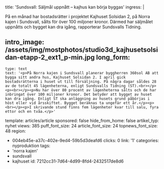 title: 'Sundsvall: Säljmål uppnått – kajhus kan börja byggas'
ingress: |
  <p>På en månad har bostadsrätter i projektet Kajhuset Solsidan 2, på Norra kajen i Sundsvall, sålts för över 100 miljoner kronor. Därmed har säljmålet uppnåtts och bygget kan dra igång, rapporterar Sundsvalls Tidning. <strong></strong>
  </p>
  
intro_image: /assets/img/mostphotos/studio3d_kajhusetsolsidan-etapp-2_ext1_p-min.jpg
long_form:
  -
    type: text
    text: '<p>På Norra kajen i Sundsvall planerar byggherren 360sol AB att bygga sitt andra hus, Kajhuset Solsidan 2. I april gick bostadsrätterna i huset ut till försäljning. På några dagar såldes 28 av de totalt 45 lägenheterna, enligt Sundsvalls Tidning (ST).<br></p><p><br></p><p>Nu har över 80 procent av lägenheterna sålts och de har inbringat över 100 miljoner kronor. Det betyder att bygget av huset kan dra igång. Enligt ST ska anläggning av husets grund påbörjas i höst eller vid årsskiftet. Bygget beräknas ta ungefär ett år.</p><p><br></p><p>I skrivande stund finns fem lägenheter kvar till salu, fyra ettor och en tvåa.</p>'
template: articles/article
sponsored: false
hide_from_home: false
artikel_typ: nyhet
views: 385
puff_font_size: 24
article_font_size: 24
topnews_font_size: 48
region:
  - 004eb45e-a37c-402e-9ed4-59b5d3deafd6
clicks: 0
link: '1'
categories: nyproduktion
tags:
  - 'norra kajen'
  - sundsvall
  - kajhuset
id: 7212cc31-7d64-4d99-8fd4-2432517de8d6

